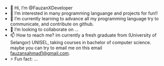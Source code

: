 - 👋 Hi, I’m @FauzanXDeveloper
- 👀 I’m interested in many programming languange and projects for fun!!
- 🌱 I’m currently learning to advance all my programming language try to communicate, and contribute on github.
- 💞️ I’m looking to collaborate on ...
- 📫 How to reach me? im currently a fresh graduate from (University of Selangor) UNISEL, taking courses in bachelor of computer science. maybe you can try to email me on this email fauzansahmad1@gmail.com.
- ⚡ Fun fact: ...	

<!---
FauzanXDeveloper/FauzanXDeveloper is a ✨ special ✨ repository because its `README.md` (this file) appears on your GitHub profile.
You can click the Preview link to take a look at your changes.
--->
